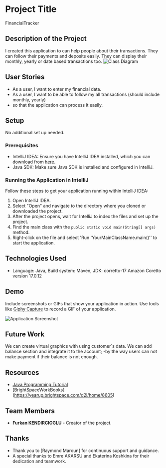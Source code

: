 # Project Title
FinancialTracker

## Description of the Project

I created this application to can help people about their transactions.
They can follow their payments and deposits easily.
They can display their monthly, yearly or date based transactions too.
![Class Diagram](path/to/your/class_diagram.png)

## User Stories

- As a user, I want to enter my financial data.
- As a user, I want to be able to follow my all transactions (should include monthly, yearly)
- so that the application can process it easily.

## Setup
No additional set up needed.

### Prerequisites

- IntelliJ IDEA: Ensure you have IntelliJ IDEA installed, which you can download from [here](https://www.jetbrains.com/idea/download/).
- Java SDK: Make sure Java SDK is installed and configured in IntelliJ.

### Running the Application in IntelliJ

Follow these steps to get your application running within IntelliJ IDEA:

1. Open IntelliJ IDEA.
2. Select "Open" and navigate to the directory where you cloned or downloaded the project.
3. After the project opens, wait for IntelliJ to index the files and set up the project.
4. Find the main class with the `public static void main(String[] args)` method.
5. Right-click on the file and select 'Run 'YourMainClassName.main()'' to start the application.

## Technologies Used

- Language: Java, Build system: Maven, JDK: corretto-17 Amazon Coretto version 17.0.12

## Demo

Include screenshots or GIFs that show your application in action. Use tools like [Giphy Capture](https://giphy.com/apps/giphycapture) to record a GIF of your application.

![Application Screenshot](path/to/your/screenshot.png)

## Future Work
We can create virtual graphics with using customer`s data.
We can add balance section and integrate it to the account;
-by the way users can not make payment if their balance is not enough.

## Resources

- [Java Programming Tutorial](https://www.w3schools.com/java/default.asp)
- [BrightSpaceWorkBooks] (https://yearup.brightspace.com/d2l/home/8605)

## Team Members

- **Furkan KENDIRCIOGLU** - Creator of the project.

## Thanks

- Thank you to [Raymond Maroun] for continuous support and guidance.
- A special thanks to Emre AKARSU and Ekaterina Koshkina for their dedication and teamwork.